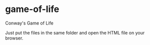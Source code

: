 # game-of-life
Conway's Game of Life


Just put the files in the same folder and open the HTML file on your browser.
